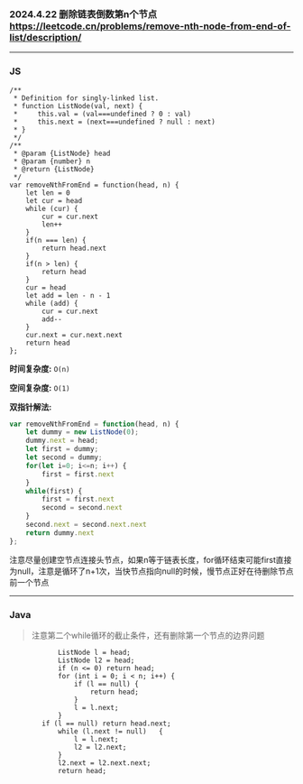 ### 2024.4.22 删除链表倒数第n个节点  https://leetcode.cn/problems/remove-nth-node-from-end-of-list/description/

---

### JS

```JS
/**
 * Definition for singly-linked list.
 * function ListNode(val, next) {
 *     this.val = (val===undefined ? 0 : val)
 *     this.next = (next===undefined ? null : next)
 * }
 */
/**
 * @param {ListNode} head
 * @param {number} n
 * @return {ListNode}
 */
var removeNthFromEnd = function(head, n) {
    let len = 0
    let cur = head
    while (cur) {
        cur = cur.next
        len++
    }
    if(n === len) {
        return head.next
    }
    if(n > len) {
        return head
    }
    cur = head
    let add = len - n - 1
    while (add) {
        cur = cur.next
        add--
    }
    cur.next = cur.next.next
    return head
};
```


**时间复杂度:** `O(n)`

**空间复杂度:** `O(1)`

**双指针解法:**

```js
var removeNthFromEnd = function(head, n) {
    let dummy = new ListNode(0);
    dummy.next = head;
    let first = dummy;
    let second = dummy;
    for(let i=0; i<=n; i++) {
        first = first.next
    }
    while(first) {
        first = first.next
        second = second.next
    }
    second.next = second.next.next
    return dummy.next
};
```

注意尽量创建空节点连接头节点，如果n等于链表长度，for循环结束可能first直接为null，注意是循环了n+1次，当快节点指向null的时候，慢节点正好在待删除节点前一个节点

---

### Java
> 注意第二个while循环的截止条件，还有删除第一个节点的边界问题
```text
            ListNode l = head;
            ListNode l2 = head;
            if (n <= 0) return head;
            for (int i = 0; i < n; i++) {
                if (l == null) {
                    return head;
                }
                l = l.next;
            }
        if (l == null) return head.next;
            while (l.next != null)   {
                l = l.next;
                l2 = l2.next;
            }
            l2.next = l2.next.next;
            return head;
```